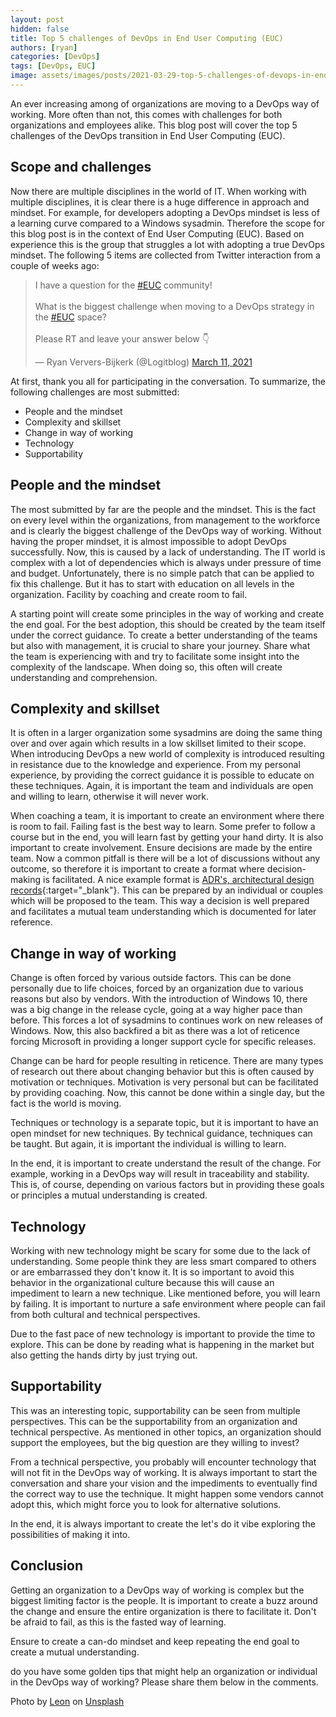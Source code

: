 ```yaml
---
layout: post
hidden: false
title: Top 5 challenges of DevOps in End User Computing (EUC)
authors: [ryan]
categories: [DevOps]
tags: [DevOps, EUC]
image: assets/images/posts/2021-03-29-top-5-challenges-of-devops-in-end-user-computing-(euc)/top-5-challenges-of-devops-in-end-user-computing-feature-image.png
---
```

An ever increasing among of organizations are moving to a DevOps way of working. More often than not, this comes with challenges for both organizations and employees alike. This blog post will cover the top 5 challenges of the DevOps transition in End User Computing (EUC).

## Scope and challenges
Now there are multiple disciplines in the world of IT. When working with multiple disciplines, it is clear there is a huge difference in approach and mindset. For example, for developers adopting a DevOps mindset is less of a learning curve compared to a Windows sysadmin. Therefore the scope for this blog post is in the context of End User Computing (EUC). Based on experience this is the group that struggles a lot with adopting a true DevOps mindset. The following 5 items are collected from Twitter interaction from a couple of weeks ago:

<blockquote class="twitter-tweet"><p lang="en" dir="ltr">I have a question for the <a href="https://twitter.com/hashtag/EUC?src=hash&amp;ref_src=twsrc%5Etfw">#EUC</a> community!<br><br>What is the biggest challenge when moving to a DevOps strategy in the <a href="https://twitter.com/hashtag/EUC?src=hash&amp;ref_src=twsrc%5Etfw">#EUC</a> space?<br><br>Please RT and leave your answer below 👇</p>&mdash; Ryan Ververs-Bijkerk (@Logitblog) <a href="https://twitter.com/Logitblog/status/1369930350294687744?ref_src=twsrc%5Etfw">March 11, 2021</a></blockquote> <script async src="https://platform.twitter.com/widgets.js" charset="utf-8"></script>

At first, thank you all for participating in the conversation. To summarize, the following challenges are most submitted:
  * People and the mindset
  * Complexity and skillset
  * Change in way of working
  * Technology
  * Supportability

## People and the mindset
The most submitted by far are the people and the mindset. This is the fact on every level within the organizations, from management to the workforce and is clearly the biggest challenge of the DevOps way of working. Without having the proper mindset, it is almost impossible to adopt DevOps successfully. Now, this is caused by a lack of understanding. The IT world is complex with a lot of dependencies which is always under pressure of time and budget.
Unfortunately, there is no simple patch that can be applied to fix this challenge. But it has to start with education on all levels in the organization. Facility by coaching and create room to fail.

A starting point will create some principles in the way of working and create the end goal. For the best adoption, this should be created by the team itself under the correct guidance. To create a better understanding of the teams but also with management, it is crucial to share your journey. Share what the team is experiencing with and try to facilitate some insight into the complexity of the landscape. When doing so, this often will create understanding and comprehension.

## Complexity and skillset
It is often in a larger organization some sysadmins are doing the same thing over and over again which results in a low skillset limited to their scope. When introducing DevOps a new world of complexity is introduced resulting in resistance due to the knowledge and experience. From my personal experience, by providing the correct guidance it is possible to educate on these techniques. Again, it is important the team and individuals are open and willing to learn, otherwise it will never work.

When coaching a team, it is important to create an environment where there is room to fail. Failing fast is the best way to learn. Some prefer to follow a course but in the end, you will learn fast by getting your hand dirty.  It is also important to create involvement. Ensure decisions are made by the entire team. Now a common pitfall is there will be a lot of discussions without any outcome, so therefore it is important to create a format where decision-making is facilitated. A nice example format is [ADR's, architectural design records](https://adr.github.io/){:target="_blank"}. This can be prepared by an individual or couples which will be proposed to the team. This way a decision is well prepared and facilitates a mutual team understanding which is documented for later reference.

## Change in way of working
Change is often forced by various outside factors. This can be done personally due to life choices, forced by an organization due to various reasons but also by vendors. With the introduction of Windows 10, there was a big change in the release cycle, going at a way higher pace than before. This forces a lot of sysadmins to continues work on new releases of Windows. Now, this also backfired a bit as there was a lot of reticence forcing Microsoft in providing a longer support cycle for specific releases.

Change can be hard for people resulting in reticence. There are many types of research out there about changing behavior but this is often caused by motivation or techniques.
Motivation is very personal but can be facilitated by providing coaching. Now, this cannot be done within a single day, but the fact is the world is moving. 

Techniques or technology is a separate topic, but it is important to have an open mindset for new techniques. By technical guidance, techniques can be taught. But again, it is important the individual is willing to learn.

In the end, it is important to create understand the result of the change. For example, working in a DevOps way will result in traceability and stability. This is, of course, depending on various factors but in providing these goals or principles a mutual understanding is created.

## Technology
Working with new technology might be scary for some due to the lack of understanding. Some people think they are less smart compared to others or are embarrassed they don't know it. It is so important to avoid this behavior in the organizational culture because this will cause an impediment to learn a new technique.
Like mentioned before, you will learn by failing. It is important to nurture a safe environment where people can fail from both cultural and technical perspectives.

Due to the fast pace of new technology is important to provide the time to explore. This can be done by reading what is happening in the market but also getting the hands dirty by just trying out.

## Supportability
This was an interesting topic, supportability can be seen from multiple perspectives. This can be the supportability from an organization and technical perspective.
As mentioned in other topics, an organization should support the employees, but the big question are they willing to invest? 

From a technical perspective, you probably will encounter technology that will not fit in the DevOps way of working. It is always important to start the conversation and share your vision and the impediments to eventually find the correct way to use the technique. It might happen some vendors cannot adopt this, which might force you to look for alternative solutions.

In the end, it is always important to create the let's do it vibe exploring the possibilities of making it into.

## Conclusion
Getting an organization to a DevOps way of working is complex but the biggest limiting factor is the people. It is important to create a buzz around the change and ensure the entire organization is there to facilitate it. Don't be afraid to fail, as this is the fasted way of learning.

Ensure to create a can-do mindset and keep repeating the end goal to create a mutual understanding.

do you have some golden tips that might help an organization or individual in the DevOps way of working? Please share them below in the comments.

Photo by <a target="_blank" href="https://unsplash.com/@myleon?utm_source=unsplash&utm_medium=referral&utm_content=creditCopyText">Leon</a> on <a target="_blank" href="https://unsplash.com/s/photos/team?utm_source=unsplash&utm_medium=referral&utm_content=creditCopyText">Unsplash</a>
  